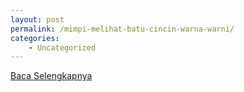 ```yaml
---
layout: post
permalink: /mimpi-melihat-batu-cincin-warna-warni/
categories:
    - Uncategorized
---
```


[Baca Selengkapnya](/02)